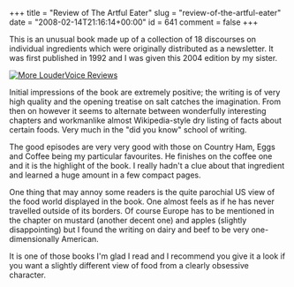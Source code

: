 +++
title = "Review of The Artful Eater"
slug = "review-of-the-artful-eater"
date = "2008-02-14T21:16:14+00:00"
id = 641
comment = false
+++

This is an unusual book made up of a collection of 18 discourses on individual ingredients which were originally distributed as a newsletter. It was first published in 1992 and I was given this 2004 edition by my sister.

[![More LouderVoice Reviews](http://www.loudervoice.com/static/images/3star.gif)](http://www.loudervoice.com/)

Initial impressions of the book are extremely positive; the writing is of very high quality and the opening treatise on salt catches the imagination. From then on however it seems to alternate between wonderfully interesting chapters and workmanlike almost Wikipedia-style dry listing of facts about certain foods. Very much in the "did you know" school of writing.

The good episodes are very very good with those on Country Ham, Eggs and Coffee being my particular favourites. He finishes on the coffee one and it is the highlight of the book. I really hadn't a clue about that ingredient and learned a huge amount in a few compact pages.

One thing that may annoy some readers is the quite parochial US view of the food world displayed in the book.  One almost feels as if he has never travelled outside of its borders. Of course Europe has to be mentioned in the chapter on mustard (another decent one) and apples (slightly disappointing) but I found the writing on dairy and beef to be very one-dimensionally American.

It is one of those books I'm glad I read and I recommend you give it a look if you want a slightly different view of food from a clearly obsessive character.
